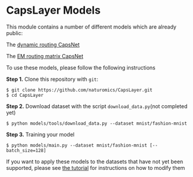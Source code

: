 # CapsLayer Models

This module contains a number of different models which are already public:

The [dynamic routing CapsNet](https://arxiv.org/abs/1710.09829)

The [EM routing matrix CapsNet](https://arxiv.org/abs/1710.09829)

To use these models, please follow the following instructions


**Step 1.** Clone this repository with `git`:
```
$ git clone https://github.com/naturomics/CapsLayer.git
$ cd CapsLayer
```

**Step 2.** Download dataset with the script `download_data.py`(not completed yet)
```
$ python models/tools/download_data.py --dataset mnist/fashion-mnist
```

**Step 3.** Training your model
```
$ python models/main.py --dataset mnist/fashion-mnist [--batch_size=128]
```

If you want to apply these models to the datasets that have not yet been supported, please see [the tutorial](docs/tutorials.md) for instructions on how to modify them
